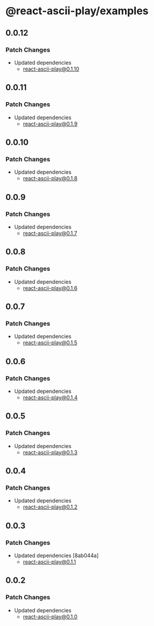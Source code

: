 # @react-ascii-play/examples

## 0.0.12

### Patch Changes

- Updated dependencies
  - react-ascii-play@0.1.10

## 0.0.11

### Patch Changes

- Updated dependencies
  - react-ascii-play@0.1.9

## 0.0.10

### Patch Changes

- Updated dependencies
  - react-ascii-play@0.1.8

## 0.0.9

### Patch Changes

- Updated dependencies
  - react-ascii-play@0.1.7

## 0.0.8

### Patch Changes

- Updated dependencies
  - react-ascii-play@0.1.6

## 0.0.7

### Patch Changes

- Updated dependencies
  - react-ascii-play@0.1.5

## 0.0.6

### Patch Changes

- Updated dependencies
  - react-ascii-play@0.1.4

## 0.0.5

### Patch Changes

- Updated dependencies
  - react-ascii-play@0.1.3

## 0.0.4

### Patch Changes

- Updated dependencies
  - react-ascii-play@0.1.2

## 0.0.3

### Patch Changes

- Updated dependencies [8ab044a]
  - react-ascii-play@0.1.1

## 0.0.2

### Patch Changes

- Updated dependencies
  - react-ascii-play@0.1.0
